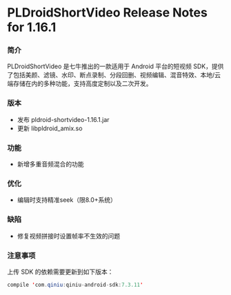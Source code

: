 # PLDroidShortVideo Release Notes for 1.16.1

### 简介

PLDroidShortVideo 是七牛推出的一款适用于 Android 平台的短视频 SDK，提供了包括美颜、滤镜、水印、断点录制、分段回删、视频编辑、混音特效、本地/云端存储在内的多种功能，支持高度定制以及二次开发。

### 版本

* 发布 pldroid-shortvideo-1.16.1.jar
* 更新 libpldroid_amix.so

### 功能

* 新增多重音频混合的功能

### 优化

* 编辑时支持精准seek（限8.0+系统）

### 缺陷

* 修复视频拼接时设置帧率不生效的问题

### 注意事项

上传 SDK 的依赖需要更新到如下版本：

```java
compile 'com.qiniu:qiniu-android-sdk:7.3.11'
```